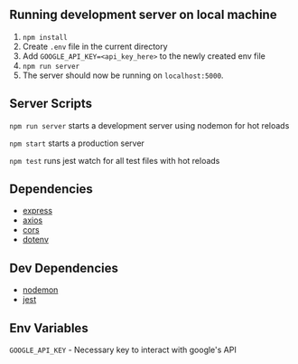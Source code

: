## Running development server on local machine
1. `npm install`
2. Create `.env` file in the current directory
3. Add `GOOGLE_API_KEY=<api_key_here>` to the newly created env file
4. `npm run server`
5. The server should now be running on `localhost:5000`.

## Server Scripts
`npm run server` starts a development server using nodemon for hot reloads

`npm start` starts a production server

`npm test` runs jest watch for all test files with hot reloads

## Dependencies
- [express](https://expressjs.com/)
- [axios](https://github.com/axios/axios)
- [cors](https://www.npmjs.com/package/cors)
- [dotenv](https://www.npmjs.com/package/dotenv)

## Dev Dependencies
- [nodemon](https://www.npmjs.com/package/nodemon)
- [jest](https://jestjs.io/docs/en/getting-started)

## Env Variables
`GOOGLE_API_KEY` - Necessary key to interact with google's API

